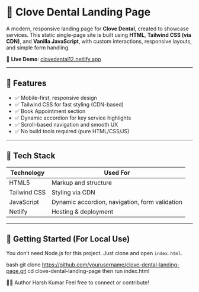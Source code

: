 # 🦷 Clove Dental Landing Page

A modern, responsive landing page for **Clove Dental**, created to showcase services. This static single-page site is built using **HTML**, **Tailwind CSS (via CDN)**, and **Vanilla JavaScript**, with custom interactions, responsive layouts, and simple form handling.

🔗 **Live Demo**: [clovedental12.netlify.app](https://clovedental12.netlify.app/)

---

## 📌 Features

- ✅ Mobile-first, responsive design
- ✅ Tailwind CSS for fast styling (CDN-based)
- ✅ Book Appointment section 
- ✅ Dynamic accordion for key service highlights
- ✅ Scroll-based navigation and smooth UX
- ✅ No build tools required (pure HTML/CSS/JS)

---

## 🚀 Tech Stack

| Technology     | Used For                        |
|----------------|----------------------------------|
| HTML5          | Markup and structure             |
| Tailwind CSS   | Styling via CDN                  |
| JavaScript     | Dynamic accordion, navigation, form validation |
| Netlify        | Hosting & deployment             |

---
## 🚀 Getting Started (For Local Use)

You don’t need Node.js for this project. Just clone and open `index.html`.

bash
git clone https://github.com/yourusername/clove-dental-landing-page.git
cd clove-dental-landing-page
then run index.html

🧑‍💻 Author
Harsh Kumar
Feel free to connect or contribute!
